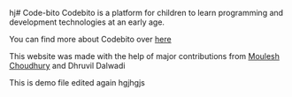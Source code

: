hj# Code-bito
Codebito is a platform for children to learn programming and development technologies at an early age.

You can find more about Codebito over [here](https://slides.com/obitodarky/codebito/)

This website was made with the help of major contributions from [Moulesh Choudhury](https://github.com/Moulesh2614) and Dhruvil Dalwadi

This is demo file edited again
hgjhgjs